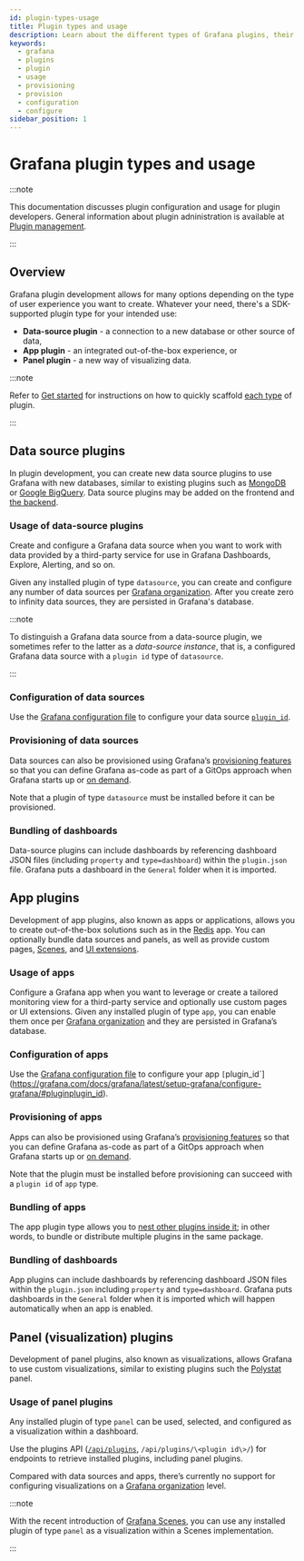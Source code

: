 ```yaml
---
id: plugin-types-usage
title: Plugin types and usage
description: Learn about the different types of Grafana plugins, their usage and configuration.
keywords:
  - grafana
  - plugins
  - plugin
  - usage
  - provisioning
  - provision
  - configuration
  - configure
sidebar_position: 1
---
```


# Grafana plugin types and usage

:::note

This documentation discusses plugin configuration and usage for plugin developers. General information about plugin adninistration is available at [Plugin management](https://grafana.com/docs/grafana/latest/administration/plugin-management/).

::: 
## Overview

Grafana plugin development allows for many options depending on the type of user experience you want to create. Whatever your need, there's a SDK-supported plugin type for your intended use:
- **Data-source plugin** - a connection to a new database or other source of data,
- **App plugin** - an integrated out-of-the-box experience, or
- **Panel plugin** - a new way of visualizing data.

:::note

Refer to [Get started](../get-started/get-started.mdx) for instructions on how to quickly scaffold [each type](../get-started/get-started.mdx#what-type-of-plugin-would-you-like) of plugin.

:::
## Data source plugins

In plugin development, you can create new data source plugins to use Grafana with new databases, similar to existing plugins such as [MongoDB](https://grafana.com/grafana/plugins/grafana-mongodb-datasource/) or [Google BigQuery](https://grafana.com/grafana/plugins/grafana-bigquery-datasource/). Data source plugins may be added on the frontend and [the backend](./backend.md).

### Usage of data-source plugins

Create and configure a Grafana data source when you want to work with data provided by a third-party service for use in Grafana Dashboards, Explore, Alerting, and so on.

Given any installed plugin of type `datasource`, you can create and configure any number of data sources per [Grafana organization](https://grafana.com/docs/grafana/latest/administration/organization-management/#about-organizations). After you create zero to infinity data sources, they are persisted in Grafana's database. 

:::note

To distinguish a Grafana data source from a data-source plugin, we sometimes refer to the latter as a _data-source instance_, that is, a configured Grafana data source with a `plugin id` type of `datasource`.

:::

### Configuration of data sources

Use the [Grafana configuration file](https://grafana.com/docs/grafana/latest/setup-grafana/configure-grafana/#configuration-file-location) to configure your data source [`plugin_id`](https://grafana.com/docs/grafana/latest/setup-grafana/configure-grafana/#pluginplugin_id).

### Provisioning of data sources

Data sources can also be provisioned using Grafana’s [provisioning features](https://grafana.com/docs/grafana/latest/administration/provisioning/#data-sources) so that you can define Grafana as-code as part of a GitOps approach when Grafana starts up or [on demand](https://grafana.com/docs/grafana/latest/developers/http_api/admin/#reload-provisioning-configurations). 

Note that a plugin of type `datasource` must be installed before it can be provisioned.

### Bundling of dashboards

Data-source plugins can include dashboards by referencing dashboard JSON files (including `property` and `type=dashboard`) within the `plugin.json` file. Grafana puts a dashboard in the `General` folder when it is imported.

## App plugins

Development of app plugins, also known as apps or applications, allows you to create out-of-the-box solutions such as in the [Redis](https://grafana.com/grafana/plugins/redis-app/) app. You can optionally bundle data sources and panels, as well as provide custom pages, [Scenes](https://grafana.com/developers/scenes), and [UI extensions](../ui-extensions/).

### Usage of apps

Configure a Grafana app when you want to leverage or create a tailored monitoring view for a third-party service and optionally use custom pages or UI extensions. Given any installed plugin of type `app`, you can enable them once per [Grafana organization](https://grafana.com/docs/grafana/latest/administration/organization-management/#about-organizations) and they are persisted in Grafana’s database. 

### Configuration of apps

Use the [Grafana configuration file](https://grafana.com/docs/grafana/latest/setup-grafana/configure-grafana/#configuration-file-location) to configure your app `[`plugin_id`](https://grafana.com/docs/grafana/latest/setup-grafana/configure-grafana/#pluginplugin_id).

### Provisioning of apps

Apps can also be provisioned using Grafana’s [provisioning features](https://grafana.com/docs/grafana/latest/administration/provisioning/#plugins) so that you can define Grafana as-code as part of a GitOps approach when Grafana starts up or [on demand](https://grafana.com/docs/grafana/latest/developers/http_api/admin/#reload-provisioning-configurations). 

Note that the plugin must be installed before provisioning can succeed with a `plugin id` of `app` type.

### Bundling of apps

The app plugin type allows you to [nest other plugins inside it](../create-a-plugin/extend-a-plugin/nested-plugins); in other words, to bundle or distribute multiple plugins in the same package. 

### Bundling of dashboards

App plugins can include dashboards by referencing dashboard JSON files within the `plugin.json` including `property` and `type=dashboard`. Grafana puts dashboards in the `General` folder when it is imported which will happen automatically when an app is enabled.

## Panel (visualization) plugins

Development of panel plugins, also known as visualizations, allows Grafana to use custom visualizations, similar to existing plugins such the [Polystat](https://grafana.com/grafana/plugins/grafana-polystat-panel/) panel. 

### Usage of panel plugins

Any installed plugin of type `panel` can be used, selected, and configured as a visualization within a dashboard.

Use the plugins API ([`/api/plugins`](https://grafana.com/api/plugins), `/api/plugins/\<plugin id\>/`) for endpoints to retrieve installed plugins, including panel plugins. 

Compared with data sources and apps, there’s currently no support for configuring visualizations on a [Grafana organization](https://grafana.com/docs/grafana/latest/administration/organization-management/#about-organizations) level. 

:::note

With the recent introduction of [Grafana Scenes](https://grafana.com/developers/scenes), you can use any installed plugin of type `panel` as a visualization within a Scenes implementation.

:::